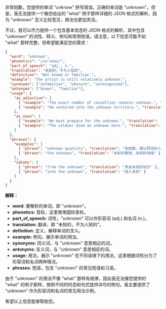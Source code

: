 非常抱歉，您提供的单词 "unknow" 拼写错误。正确的单词是 "unknown"。但是，我无法提供一个像您给出的 "what" 例子那样详细的 JSON 格式的解析，因为 "unknown" 含义比较宽泛，用法也更加灵活。

不过，我可以尽力提供一个包含基本信息的 JSON 格式的解析，其中包含 "unknown" 的词性、释义、例句和常用短语。请注意，以下信息可能不如 "what" 那样完整，但希望能满足您的需求：

```json
{
  "word": "unknown",
  "phonetics": "/ʌnˈnoʊn/",
  "part_of_speech": "adj., n.",
  "translation": "未知的，不为人知的",
  "definition": "Not known or familiar.",
  "example": "The artist is still relatively unknown.",
  "synonyms": ["unfamiliar", "obscure", "unrecognized"],
  "antonyms": ["known", "familiar"],
  "usage": {
    "as_adjective": [
      { "example": "The exact number of casualties remains unknown.", "translation": "伤亡的确切数字仍然未知。" },
      { "example": "He ventured into the unknown territory.", "translation": "他冒险进入了未知的领域。" }
    ],
    "as_noun": [
      { "example": "We must prepare for the unknown.", "translation": "我们必须为未知做好准备。" },
      { "example": "The soldier died an unknown hero.", "translation": "这位士兵作为一位不为人知的英雄牺牲了。" }
    ]
  },
  "phrases": {
    "examples": [
      { "phrase": "unknown quantity", "translation": "未知数，难以预测的人或事物" },
      { "phrase": "the unknown", "translation": "未知的事物，未知的领域" }
    ],
    "idioms": [
      { "phrase": "from the unknown", "translation": "来自未知的地方" },
      { "phrase": "into the unknown", "translation": "进入未知" }
    ]
  }
}
```

**解释：**

*   **word:** 要解析的单词，即 "unknown"。
*   **phonetics:** 音标，这里使用国际音标。
*   **part\_of\_speech:** 词性，"unknown" 可以作形容词 (adj.) 和名词 (n.)。
*   **translation:** 翻译，即 "未知的，不为人知的"。
*   **definition:** 定义，解释单词的含义。
*   **example:** 例句，展示单词的用法。
*   **synonyms:** 同义词，与 "unknown" 意思相近的词。
*   **antonyms:** 反义词，与 "unknown" 意思相反的词。
*   **usage:** 用法，展示 "unknown" 在不同语境下的用法，这里根据词性分为了形容词和名词两种情况。
*   **phrases:** 短语，包含 "unknown" 的常见短语和习语。

由于 "unknown" 的用法不像 "what" 那样有规律，因此我无法像您提供的 "what" 的例子那样，按照不同的时态和句式提供详尽的例句。我主要提供了 "unknown" 作为形容词和名词的常见用法示例。

希望以上信息能够帮助您。
 